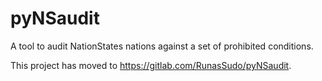 # pyNSaudit
A tool to audit NationStates nations against a set of prohibited conditions.

This project has moved to https://gitlab.com/RunasSudo/pyNSaudit.
